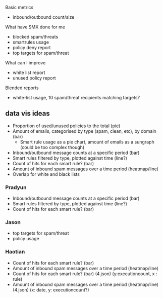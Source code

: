 Basic metrics
- inbound/outbound count/size

What have SMX done for me
- blocked spam/threats
- smartrules usage
- policy deny report
- top targets for spam/threat

What can I improve
- white list report
- unused policy report

Blended reports
- white-list usage, 10 spam/threat recipients matching targets?


## data vis ideas
- Proportion of used/unused policies to the total (pie)
- Amount of emails, categorised by type (spam, clean, etc), by domain (bar)
	- Smart rule usage as a pie chart, amount of emails as a sungraph (could be too complex though)
- Inbound/outbound message counts at a specific period (bar)
- Smart rules filtered by type, plotted against time (line?)
- Count of hits for each smart rule? (bar)
- Amount of inbound spam messages over a time period (heatmap/line)
- Overlap for white and black lists

### Pradyun
- Inbound/outbound message counts at a specific period (bar)
- Smart rules filtered by type, plotted against time (line?)
- Count of hits for each smart rule? (bar)

### Jason
- top targets for spam/threat
- policy usage

### Haotian
- Count of hits for each smart rule? (bar)
- Amount of inbound spam messages over a time period (heatmap/line)
- Count of hits for each smart rule? 
(bar)
(4.json)
(y:executioncount, x : rule)
- Amount of inbound spam messages over a time period 
(heatmap/line)
(4.json)
(x: date, y: executioncount?)

